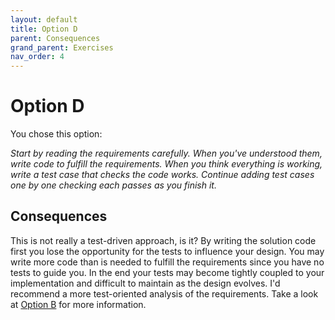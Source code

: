 ```yaml
---
layout: default
title: Option D
parent: Consequences
grand_parent: Exercises
nav_order: 4
---
```


# Option D

You chose this option:

_Start by reading the requirements carefully. When you've understood them, write code to fulfill the requirements. When you think everything is working, write a test case that checks the code works. Continue adding test cases one by one checking each passes as you finish it._

## Consequences

This is not really a test-driven approach, is it? By writing the solution code first you lose the opportunity for the tests to influence your design. You may write more code than is needed to fulfill the requirements since you have no tests to guide you. In the end your tests may become tightly coupled to your implementation and difficult to maintain as the design evolves. I'd recommend a more test-oriented analysis of the requirements. Take a look at [Option B]() for more information.

